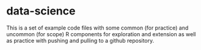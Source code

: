 # data-science

This is a set of example code files with some common (for practice) and uncommon
(for scope) R components for exploration and extension as well as practice with
pushing and pulling to a github repository.
